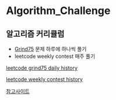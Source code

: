 # Algorithm_Challenge

## 알고리즘 커리큘럼
- [Grind75](https://www.techinterviewhandbook.org/grind75) 문제 하루에 하나씩 풀기
- leetcode weekly contest 매주 풀기

[leetcode grind75 daily history](https://docs.google.com/spreadsheets/d/1bVDTiaj_DHtz8VaD9rvTcOJWPqAmCd4sjx_n4wakjsI/edit?usp=sharing)

[leetcode weekly contest history](https://docs.google.com/spreadsheets/d/1LTeJTsEgDpFqGPf1MBo07bQysaxpA95NZgdkh8LWPmA/edit?usp=sharing)

[참고사이트](https://medium.com/@younggyo.lee./%E1%84%8B%E1%85%A1%E1%86%AF%E1%84%80%E1%85%A9%E1%84%85%E1%85%B5%E1%84%8C%E1%85%B3%E1%86%B7-%E1%84%8F%E1%85%A9%E1%84%83%E1%85%B5%E1%86%BC%E1%84%90%E1%85%A6%E1%84%89%E1%85%B3%E1%84%90%E1%85%B3-4%E1%84%80%E1%85%A2%E1%84%8B%E1%85%AF%E1%86%AF-%E1%84%8F%E1%85%A5%E1%84%85%E1%85%B5%E1%84%8F%E1%85%B2%E1%86%AF%E1%84%85%E1%85%A5%E1%86%B7-b9bf16962271)
